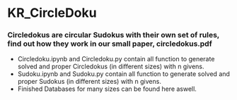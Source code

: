 # KR_CircleDoku
### Circledokus are circular Sudokus with their own set of rules, find out how they work in our small paper, circledokus.pdf
- Circledoku.ipynb and Circledoku.py contain all function to generate solved and proper Circledokus (in different sizes) with n givens.
- Sudoku.ipynb and Sudoku.py contain all function to generate solved and proper Sudokus (in different sizes) with n givens.
- Finished Databases for many sizes can be found here aswell. 

